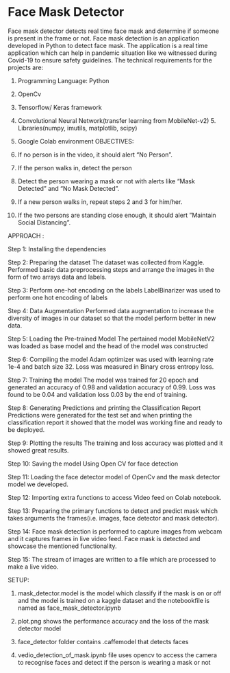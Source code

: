 # Face Mask Detector
Face mask detector detects real time face mask and determine if someone is present in the frame or not.
Face mask detection is an application developed in Python to detect face mask. The application is a real time application which can help in pandemic situation like we witnessed during Covid-19 to ensure safety guidelines.
The technical requirements for the projects are: 
1. Programming Language: Python

2. OpenCv

3. Tensorflow/ Keras framework

4. Convolutional Neural Network(transfer learning from MobileNet-v2) 5. Libraries(numpy, imutils, matplotlib, scipy)

5. Google Colab environment
OBJECTIVES:

1. If no person is in the video, it should alert “No Person”.

2. If the person walks in, detect the person

3. Detect the person wearing a mask or not with alerts like “Mask Detected” and “No Mask
Detected”.

4. If a new person walks in, repeat steps 2 and 3 for him/her.

5. If the two persons are standing close enough, it should alert ”Maintain Social Distancing”.
 
 APPROACH :
 
Step 1: Installing the dependencies

Step 2: Preparing the dataset
The dataset was collected from Kaggle. Performed basic data preprocessing steps and arrange the images in the form of two arrays data and labels.

Step 3: Perform one-hot encoding on the labels
LabelBinarizer was used to perform one hot encoding of labels

Step 4: Data Augmentation
Performed data augmentation to increase the diversity of images in our dataset so that the model perform better in new data.

Step 5: Loading the Pre-trained Model
The pertained model MobileNetV2 was loaded as base model and the head of the model was constructed

Step 6: Compiling the model
Adam optimizer was used with learning rate 1e-4 and batch size 32. Loss was measured in Binary cross entropy loss.

Step 7: Training the model
The model was trained for 20 epoch and generated an accuracy of 0.98 and validation accuracy of 0.99. Loss was found to be 0.04 and validation loss 0.03 by the end of training.

Step 8: Generating Predictions and printing the Classification Report
Predictions were generated for the test set and when printing the classification report it showed that the model was working fine and ready to be deployed.

Step 9: Plotting the results
The training and loss accuracy was plotted and it showed great results.

Step 10: Saving the model
Using Open CV for face detection

Step 11: Loading the face detector model of OpenCv and the mask detector model we developed.

Step 12: Importing extra functions to access Video feed on Colab notebook.

Step 13: Preparing the primary functions to detect and predict mask which takes arguments the frames(i.e. images, face detector and mask detector).

Step 14: Face mask detection is performed to capture images from webcam and it captures frames in live video feed. Face mask is detected and showcase the mentioned functionality.

Step 15: The stream of images are written to a file which are processed to make a live video.

SETUP:

1. mask_detector.model is the model which classify if the mask is on or off and the model is trained on a kaggle dataset and the notebookfile is named as face_mask_detector.ipynb

2. plot.png shows the performance accuracy and the loss of the mask detector model

3. face_detector folder contains .caffemodel that detects faces

4. vedio_detection_of_mask.ipynb file uses opencv to access the camera to recognise faces and detect if the person is wearing a mask or not
